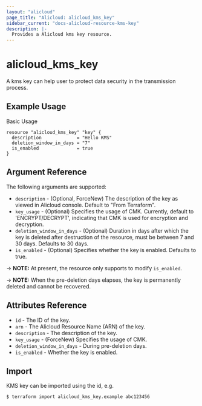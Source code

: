 ```yaml
---
layout: "alicloud"
page_title: "Alicloud: alicloud_kms_key"
sidebar_current: "docs-alicloud-resource-kms-key"
description: |-
  Provides a Alicloud kms key resource.
---
```


# alicloud\_kms\_key

A kms key can help user to protect data security in the transmission process.

## Example Usage

Basic Usage

```
resource "alicloud_kms_key" "key" {
  description             = "Hello KMS"
  deletion_window_in_days = "7"
  is_enabled              = true
}
```
## Argument Reference

The following arguments are supported:

* `description` - (Optional, ForceNew) The description of the key as viewed in Alicloud console. Default to "From Terraform".
* `key_usage` - (Optional) Specifies the usage of CMK. Currently, default to 'ENCRYPT/DECRYPT', indicating that CMK is used for encryption and decryption.
* `deletion_window_in_days` - (Optional) Duration in days after which the key is deleted
	after destruction of the resource, must be between 7 and 30 days. Defaults to 30 days.
* `is_enabled` - (Optional) Specifies whether the key is enabled. Defaults to true.

-> **NOTE:** At present, the resource only supports to modify `is_enabled`.

-> **NOTE:** When the pre-deletion days elapses, the key is permanently deleted and cannot be recovered.


## Attributes Reference

* `id` - The ID of the key.
* `arn` - The Alicloud Resource Name (ARN) of the key.
* `description` - The description of the key.
* `key_usage` - (ForceNew) Specifies the usage of CMK.
* `deletion_window_in_days` - During pre-deletion days.
* `is_enabled` - Whether the key is enabled.


## Import

KMS key can be imported using the id, e.g.

```
$ terraform import alicloud_kms_key.example abc123456
```